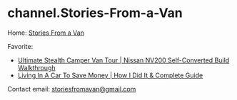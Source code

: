 # channel.Stories-From-a-Van

Home: [Stories From a Van](https://www.youtube.com/@StoriesFromaVan)

Favorite:
- [Ultimate Stealth Camper Van Tour | Nissan NV200 Self-Converted Build Walkthrough](https://youtu.be/8HL4RQb-ROA)
- [Living In A Car To Save Money | How I Did It & Complete Guide](https://youtu.be/g4i1FpcGzvU)

Contact
email: storiesfromavan@gmail.com
